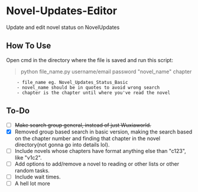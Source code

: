 # Novel-Updates-Editor

Update and edit novel status on NovelUpdates

## How To Use

Open cmd in the directory where the file is saved and run this script:
> python file_name.py username/email password "novel_name" chapter
```
    - file_name eg. Novel_Updates_Status_Basic
    - novel_name should be in quotes to avoid wrong search
    - chapter is the chapter until where you've read the novel
```


## To-Do

- [ ] ~~Make search group general, instead of just Wuxiaworld.~~
- [x] Removed group based search in basic version, making the search based on the chapter number and finding that chapter in the novel directory(not gonna go into details lol).
- [ ] Include novels whose chapters have format anything else than "c123", like "v1c2".
- [ ] Add options to add/remove a novel to reading or other lists or other random tasks.
- [ ] Include wait times.
- [ ] A hell lot more
